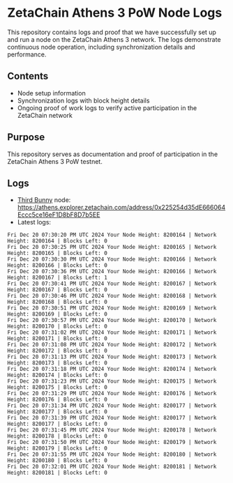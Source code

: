 # ZetaChain Athens 3 PoW Node Logs
This repository contains logs and proof that we have successfully set up and run a node on the ZetaChain Athens 3 network. The logs demonstrate continuous node operation, including synchronization details and performance.

## Contents
- Node setup information
- Synchronization logs with block height details
- Ongoing proof of work logs to verify active participation in the ZetaChain network

## Purpose
This repository serves as documentation and proof of participation in the ZetaChain Athens 3 PoW testnet.

## Logs

- [Third Bunny](https://thirdbunny.xyz/) node: https://athens.explorer.zetachain.com/address/0x225254d35dE666064Eccc5ce16eF1D8bF8D7b5EE
- Latest logs:
```
Fri Dec 20 07:30:20 PM UTC 2024 Your Node Height: 8200164 | Network Height: 8200164 | Blocks Left: 0
Fri Dec 20 07:30:25 PM UTC 2024 Your Node Height: 8200165 | Network Height: 8200165 | Blocks Left: 0
Fri Dec 20 07:30:30 PM UTC 2024 Your Node Height: 8200166 | Network Height: 8200166 | Blocks Left: 0
Fri Dec 20 07:30:36 PM UTC 2024 Your Node Height: 8200166 | Network Height: 8200167 | Blocks Left: 1
Fri Dec 20 07:30:41 PM UTC 2024 Your Node Height: 8200167 | Network Height: 8200167 | Blocks Left: 0
Fri Dec 20 07:30:46 PM UTC 2024 Your Node Height: 8200168 | Network Height: 8200168 | Blocks Left: 0
Fri Dec 20 07:30:51 PM UTC 2024 Your Node Height: 8200169 | Network Height: 8200169 | Blocks Left: 0
Fri Dec 20 07:30:57 PM UTC 2024 Your Node Height: 8200170 | Network Height: 8200170 | Blocks Left: 0
Fri Dec 20 07:31:02 PM UTC 2024 Your Node Height: 8200171 | Network Height: 8200171 | Blocks Left: 0
Fri Dec 20 07:31:08 PM UTC 2024 Your Node Height: 8200172 | Network Height: 8200172 | Blocks Left: 0
Fri Dec 20 07:31:13 PM UTC 2024 Your Node Height: 8200173 | Network Height: 8200173 | Blocks Left: 0
Fri Dec 20 07:31:18 PM UTC 2024 Your Node Height: 8200174 | Network Height: 8200174 | Blocks Left: 0
Fri Dec 20 07:31:23 PM UTC 2024 Your Node Height: 8200175 | Network Height: 8200175 | Blocks Left: 0
Fri Dec 20 07:31:29 PM UTC 2024 Your Node Height: 8200176 | Network Height: 8200176 | Blocks Left: 0
Fri Dec 20 07:31:34 PM UTC 2024 Your Node Height: 8200177 | Network Height: 8200177 | Blocks Left: 0
Fri Dec 20 07:31:39 PM UTC 2024 Your Node Height: 8200177 | Network Height: 8200177 | Blocks Left: 0
Fri Dec 20 07:31:45 PM UTC 2024 Your Node Height: 8200178 | Network Height: 8200178 | Blocks Left: 0
Fri Dec 20 07:31:50 PM UTC 2024 Your Node Height: 8200179 | Network Height: 8200179 | Blocks Left: 0
Fri Dec 20 07:31:55 PM UTC 2024 Your Node Height: 8200180 | Network Height: 8200180 | Blocks Left: 0
Fri Dec 20 07:32:01 PM UTC 2024 Your Node Height: 8200181 | Network Height: 8200181 | Blocks Left: 0
```
